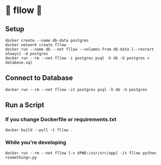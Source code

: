# 🌊 fllow 🌊

## Setup

    docker create --name db-data postgres
    docker network create fllow
    docker run --name db --net fllow --volumes-from db-data [--restart always] -d postgres
    docker run --rm --net fllow -i postgres psql -h db -U postgres < database.sql


## Connect to Database

    docker run --rm --net fllow -it postgres psql -h db -U postgres


## Run a Script

### If you change Dockerfile or requirements.txt

    docker build --pull -t fllow .

### While you're developing

    docker run --rm --net fllow [-v $PWD:/usr/src/app] -it fllow python <something>.py
